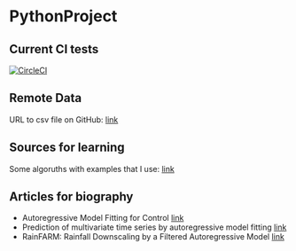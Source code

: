 # PythonProject

## Current CI tests
[![CircleCI](https://circleci.com/gh/Dysproz/PythonProject/tree/master.svg?style=svg)](https://circleci.com/gh/Dysproz/PythonProject/tree/master)

## Remote Data
URL to csv file on GitHub: [link](https://raw.githubusercontent.com/dtandev/coronavirus/master/data/CoronavirusPL%20-%20General.csv)

## Sources for learning
Some algoruths with examples that I use: [link](https://machinelearningmastery.com/time-series-forecasting-methods-in-python-cheat-sheet/)

## Articles for biography
* Autoregressive Model Fitting for Control [link](https://link.springer.com/chapter/10.1007/978-1-4612-1694-0_12)
* Prediction of multivariate time series by autoregressive model fitting [link](https://www.sciencedirect.com/science/article/pii/0047259X85900272)
* RainFARM: Rainfall Downscaling by a Filtered Autoregressive Model [link](https://journals.ametsoc.org/doi/full/10.1175/JHM517.1)

